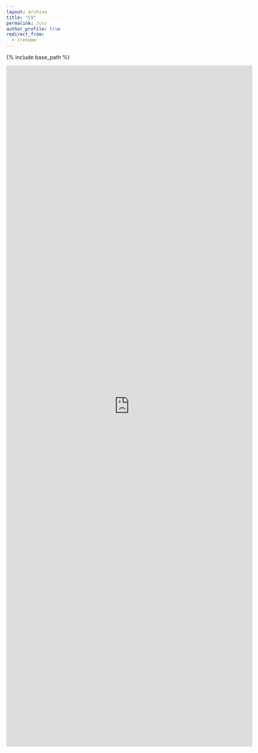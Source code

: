 ```yaml
---
layout: archive
title: "CV"
permalink: /cv/
author_profile: true
redirect_from:
  - /resume
---
```


{% include base_path %}

<embed src="http://xixianliao.github.io/images/CV.pdf" width="650" height="1800" type='application/pdf'> 
